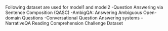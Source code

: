 Following dataset are used for model1 and model2
  -Question Answering via Sentence Composition (QASC)
  -AmbigQA: Answering Ambiguous Open-domain Questions
  -Conversational Question Answering systems
  -NarrativeQA Reading Comprehension Challenge Dataset
